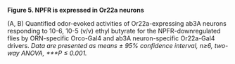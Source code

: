 **Figure 5. NPFR is expressed in Or22a neurons**

(A, B) Quantified odor-evoked activities of Or22a-expressing ab3A neurons responding to 10-6, 10-5 (v/v) ethyl butyrate for the NPFR-downregulated flies by ORN-specific Orco-Gal4 and ab3A neuron-specific Or22a-Gal4 drivers. 
_Data are presented as means ± 95% confidence interval, n≥6, two-way ANOVA, \*\*\*P ≤ 0.001._
